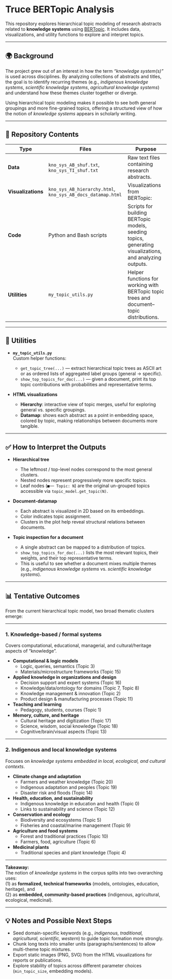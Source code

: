 # Truce BERTopic Analysis

This repository explores hierarchical topic modeling of research abstracts related to **knowledge systems** using [BERTopic](https://maartengr.github.io/BERTopic/). It includes data, visualizations, and utility functions to explore and interpret topics.

---

## 🌍 Background

The project grew out of an interest in how the term *“knowledge system(s)”* is used across disciplines. By analyzing collections of abstracts and titles, the goal is to identify recurring themes (e.g., *indigenous knowledge systems*, *scientific knowledge systems*, *agricultural knowledge systems*) and understand how these themes cluster together or diverge.  

Using hierarchical topic modeling makes it possible to see both general groupings and more fine-grained topics, offering a structured view of how the notion of *knowledge systems* appears in scholarly writing.

---

## 📂 Repository Contents

| Type | Files | Purpose |
|------|-------|---------|
| **Data** | `kno_sys_AB_shuf.txt`, `kno_sys_TI_shuf.txt` | Raw text files containing research abstracts. |
| **Visualizations** | `kno_sys_AB_hierarchy.html`, `kno_sys_AB_docs_datamap.html` | Visualizations from BERTopic:  
| **Code** | Python and Bash scripts | Scripts for building BERTopic models, seeding topics, generating visualizations, and analyzing outputs. |
| **Utilities** | `my_topic_utils.py` | Helper functions for working with BERTopic topic trees and document–topic distributions. |

---

## 🧰 Utilities

- **`my_topic_utils.py`**  
  Custom helper functions:
  - `get_topic_tree(...)` — extract hierarchical topic trees as ASCII art or as ordered lists of aggregated label groups (general → specific).  
  - `show_top_topics_for_doc(...)` — given a document, print its top topic contributions with probabilities and representative terms.

- **HTML visualizations**  
  - **Hierarchy**: interactive view of topic merges, useful for exploring general vs. specific groupings.  
  - **Datamap**: shows each abstract as a point in embedding space, colored by topic, making relationships between documents more tangible.

---

## ✅ How to Interpret the Outputs

- **Hierarchical tree**  
  - The leftmost / top-level nodes correspond to the most general clusters.  
  - Nested nodes represent progressively more specific topics.  
  - Leaf nodes (`■── Topic: N`) are the original un-grouped topics accessible via `topic_model.get_topic(N)`.

- **Document-datamap**  
  - Each abstract is visualized in 2D based on its embeddings.  
  - Color indicates topic assignment.  
  - Clusters in the plot help reveal structural relations between documents.

- **Topic inspection for a document**  
  - A single abstract can be mapped to a distribution of topics.  
  - `show_top_topics_for_doc(...)` lists the most relevant topics, their weights, and their top representative terms.  
  - This is useful to see whether a document mixes multiple themes (e.g., *indigenous knowledge systems* vs. *scientific knowledge systems*).

---

## 📊 Tentative Outcomes

From the current hierarchical topic model, two broad thematic clusters emerge:

---

### 1. Knowledge-based / formal systems
Covers computational, educational, managerial, and cultural/heritage aspects of “knowledge”.

- **Computational & logic models**  
  - Logic, queries, semantics (Topic 3)  
  - Materials/microstructure frameworks (Topic 15)  
- **Applied knowledge in organizations and design**  
  - Decision support and expert systems (Topic 16)  
  - Knowledge/data/ontology for domains (Topic 7, Topic 8)  
  - Knowledge management & innovation (Topic 2)  
  - Product design & manufacturing processes (Topic 11)  
- **Teaching and learning**  
  - Pedagogy, students, courses (Topic 1)  
- **Memory, culture, and heritage**  
  - Cultural heritage and digitization (Topic 17)  
  - Science, wisdom, social knowledge (Topic 18)  
  - Cognitive/brain/visual aspects (Topic 13)

---

### 2. Indigenous and local knowledge systems
Focuses on *knowledge systems embedded in local, ecological, and cultural contexts*.

- **Climate change and adaptation**  
  - Farmers and weather knowledge (Topic 20)  
  - Indigenous adaptation and peoples (Topic 19)  
  - Disaster risk and floods (Topic 14)  
- **Health, education, and sustainability**  
  - Indigenous knowledge in education and health (Topic 0)  
  - Links to sustainability and science (Topic 12)  
- **Conservation and ecology**  
  - Biodiversity and ecosystems (Topic 5)  
  - Fisheries and coastal/marine management (Topic 9)  
- **Agriculture and food systems**  
  - Forest and traditional practices (Topic 10)  
  - Farmers, food, agriculture (Topic 6)  
- **Medicinal plants**  
  - Traditional species and plant knowledge (Topic 4)

---

**Takeaway:**  
The notion of *knowledge systems* in the corpus splits into two overarching uses:  
(1) as **formalized, technical frameworks** (models, ontologies, education, heritage), and  
(2) as **embedded, community-based practices** (indigenous, agricultural, ecological, medicinal).

---

## 💡 Notes and Possible Next Steps

- Seed domain-specific keywords (e.g., *indigenous, traditional, agricultural, scientific, western*) to guide topic formation more strongly.  
- Chunk long texts into smaller units (paragraphs/sentences) to allow multi-theme topic mixtures.  
- Export static images (PNG, SVG) from the HTML visualizations for reports or publications.  
- Explore stability of topics across different parameter choices (`min_topic_size`, embedding models).  

